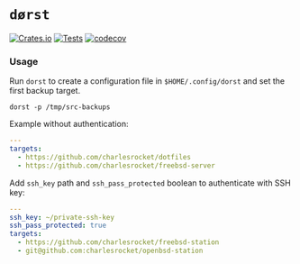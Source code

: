 # `dørst`
[![Crates.io](https://img.shields.io/crates/v/dorst)](https://crates.io/crates/dorst)
[![Tests](https://github.com/charlesrocket/dorst/actions/workflows/tests.yml/badge.svg?branch=trunk)](https://github.com/charlesrocket/dorst/actions/workflows/tests.yml)
[![codecov](https://codecov.io/gh/charlesrocket/dorst/branch/trunk/graph/badge.svg)](https://codecov.io/gh/charlesrocket/dorst)
### Usage

Run `dorst` to create a configuration file in `$HOME/.config/dorst` and set the first backup target.

`dorst -p /tmp/src-backups`

Example without authentication:

```yaml
---
targets:
  - https://github.com/charlesrocket/dotfiles
  - https://github.com/charlesrocket/freebsd-server
```

Add `ssh_key` path and `ssh_pass_protected` boolean to authenticate with SSH key:

```yaml
---
ssh_key: ~/private-ssh-key
ssh_pass_protected: true
targets:
  - https://github.com/charlesrocket/freebsd-station
  - git@github.com:charlesrocket/openbsd-station
```

